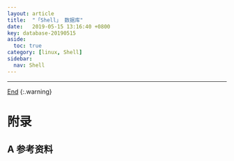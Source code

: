 ```yaml
---
layout: article
title:  "「Shell」 数据库"
date:   2019-05-15 13:16:40 +0800
key: database-20190515
aside:
  toc: true
category: [linux, Shell]
sidebar:
  nav: Shell
---
```

<span id="head"></span>
<!--more-->




-------------------  
[End](#head)
{:.warning}  


# 附录
## A 参考资料
